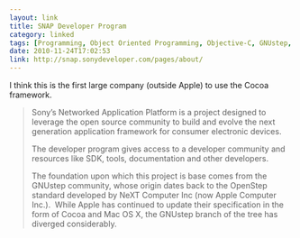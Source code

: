 ```yaml
---
layout: link
title: SNAP Developer Program
category: linked
tags: [Programming, Object Oriented Programming, Objective-C, GNUstep, Cocoa]
date: 2010-11-24T17:02:53
link: http://snap.sonydeveloper.com/pages/about/
---
```


I think this is the first large company (outside Apple) to use the Cocoa framework.

> Sony’s Networked Application Platform is a project designed to leverage the open source community to build and evolve the next generation application framework for consumer electronic devices.
> 
> The developer program gives access to a developer community and resources like SDK, tools, documentation and other developers.
> 
> The foundation upon which this project is base comes from the GNUstep community, whose origin dates back to the OpenStep standard developed by NeXT Computer Inc (now Apple Computer Inc.).  While Apple has continued to update their specification in the form of Cocoa and Mac OS X, the GNUstep branch of the tree has diverged considerably.